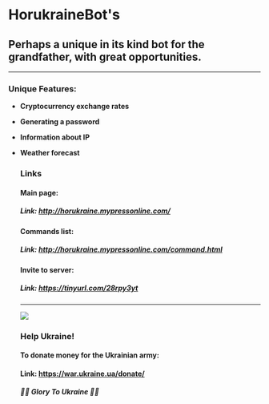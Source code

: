 # HorukraineBot's

## Perhaps a unique in its kind bot for the grandfather, with great opportunities.

___

### Unique Features:

* **Cryptocurrency exchange rates**

* **Generating a password**

* **Information about IP**

* **Weather forecast**

  ### Links	

  #### Main page:

  ##### Link: http://horukraine.mypressonline.com/

  #### Commands list:

  ##### Link: http://horukraine.mypressonline.com/command.html

  #### Invite to server:

  ##### Link: https://tinyurl.com/28rpy3yt

  ___

  ![](https://icds.ee/wp-content/uploads/2022/03/Artboard-31200-1.png)

  ### Help Ukraine!	

  #### To donate money for the Ukrainian army:

  #### Link: https://war.ukraine.ua/donate/

  ##### 💙💛 Glory To Ukraine 💙💛

  
